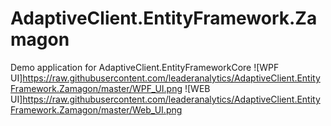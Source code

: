 # AdaptiveClient.EntityFramework.Zamagon
Demo application for AdaptiveClient.EntityFrameworkCore
![WPF UI]https://raw.githubusercontent.com/leaderanalytics/AdaptiveClient.EntityFramework.Zamagon/master/WPF_UI.png
![WEB UI]https://raw.githubusercontent.com/leaderanalytics/AdaptiveClient.EntityFramework.Zamagon/master/Web_UI.png